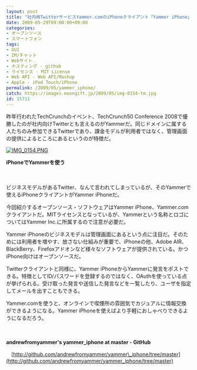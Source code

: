 ```yaml
---
layout: post
title: "社内用TwitterサービスYammer.comのiPhoneクライアント「Yammer iPhone」"
date: 2009-05-29T09:00:00+09:00
categories:
- オープンソース
- スマートフォン
tags: 
- GUI
- IM/チャット
- Webサイト
- ホスティング - github
- ライセンス - MIT License
- Web API - Web API/Mashup
- Apple - iPod Touch/iPhone
permalink: /2009/05/yammer_iphone/
catch: https://images.moongift.jp/2009/05/img-0154-tm.jpg
id: 15711
---
```

昨年行われたTechCrunchのイベント、TechCrunch50 Conference 2008で優勝したのが社内向けTwitterとも言えるのがYammerだ。同じドメインに属する人たちのみ参加できるTwitterであり、課金モデルが利用者ではなく、管理画面の提供によるところにあるというのが特徴だ。

  

[![IMG_0154.PNG](https://images.moongift.jp/2009/05/img-0154-tm.jpg)](https://images.moongift.jp/2009/05/img-0154.png)  
  
**iPhoneでYammerを使う**

  

　

  

ビジネスモデルがあるTwitter、なんて言われてしまっているが、そのYammerで使えるiPhoneクライアントがYammer iPhoneだ。

  

今回紹介するオープンソース・ソフトウェアはYammer iPhone、Yammer.comクライアントだ。MITライセンスとなっているが、Yammerという名称とロゴについてはYammer Inc.に所属するので注意が必要だ。

  
<!--more-->

Yammer iPhoneのビジネスモデルは管理画面にあるという点に注目だ。そのためには利用者を増やす、放さない仕組みが重要で、iPhoneの他、Adobe AIR、BlackBerry、Firefoxアドオンなど様々なソフトウェアが提供されている。かつiPhone向けはオープンソースだ。

  

Twitterクライアントと同様に、Yammer iPhoneからYammerに発言をポストできる。特徴としてID/パスワードを登録するのではなく、OAuthを使っている点が挙げられる。受け取った発言や送信した発言などを一覧したり、ユーザを指定してメールを出すこともできる。

  

Yammer.comを使うと、オンラインで喫煙所の雰囲気でカジュアルに情報交換ができるようになる。Yammer iPhoneを使えばより手軽におしゃべりできるようになるだろう。

  

　

  

**andrewfromyammer's yammer\_iphone at master - GitHub**  
  
　[http://github.com/andrewfromyammer/yammer\_iphone/tree/master](http://github.com/andrewfromyammer/yammer_iphone/tree/master)

  
